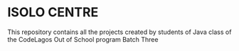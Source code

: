 
# ISOLO CENTRE
This repository contains all the projects created by students of Java class of the CodeLagos Out of School program Batch Three



